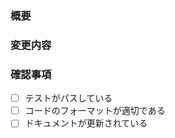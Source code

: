 ### 概要

<!-- 変更内容の概要を記載してください -->

### 変更内容

<!-- このPRで何を変更したのか、具体的に記載してください -->

### 確認事項

- [ ] テストがパスしている
- [ ] コードのフォーマットが適切である
- [ ] ドキュメントが更新されている
